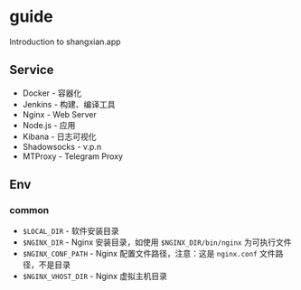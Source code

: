 # guide
Introduction to shangxian.app

## Service

- Docker - 容器化
- Jenkins - 构建、编译工具
- Nginx - Web Server
- Node.js - 应用
- Kibana - 日志可视化
- Shadowsocks - v.p.n
- MTProxy - Telegram Proxy

## Env

### common

- `$LOCAL_DIR` - 软件安装目录
- `$NGINX_DIR` - Nginx 安装目录，如使用 `$NGINX_DIR/bin/nginx` 为可执行文件
- `$NGINX_CONF_PATH` - Nginx 配置文件路径，注意：这是 `nginx.conf` 文件路径，不是目录
- `$NGINX_VHOST_DIR` - Nginx 虚拟主机目录

